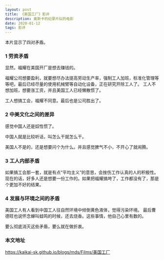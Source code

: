 ```yaml
---
layout: post
title: 《美国工厂》影评
description: 奥斯卡的纪录片似的电影
date: 2020-01-12
tags: 影评   
---
```


本片显示了四对矛盾。

### 1 劳资矛盾

显然，福耀在美国开厂是想去赚钱的。

福耀公司想要盈利，就要想尽办法提高劳动生产率，强制工人加班，标准化管理等等吧，最后已经尽量的使用机械臂等自动化设备，正在研究开除工人了。
工人不想加班，想要涨工资，并且美国工人已经懒散惯了。

工人想搞工会，福耀不同意。最后也是公司胜出了。

### 2 中美文化之间的差异

感觉中国人还是奴性惯了。

中国人就是比较听话，叫怎么干就怎么干。

美国人不是的，还是想要问个为什么。并且感觉脾气不小，不开心了就闹腾。

### 3 工人内部矛盾

如果搞工会那一套，就是有点“平均主义”的意思，会挫伤工作认真的人的积极性。
现在的话，好多人还是想要一份工作的。如果把福耀搞垮了，工作都没有了，那是个更加不好的结果。

### 4 发展与环境之间的矛盾

美国工人有人看到中国工人往自然环境中倾倒黄色液体，觉得污染环境。
最后曹德旺也说怀念蝉叫蛙鸣的时候，还去烧香。这些事情，他自己心里有数的。

要么彻底消灭这些矛盾，要么就在做折衷。

### 本文地址

https://kaikai-sk.github.io/blogs/mds/Films/美国工厂
















